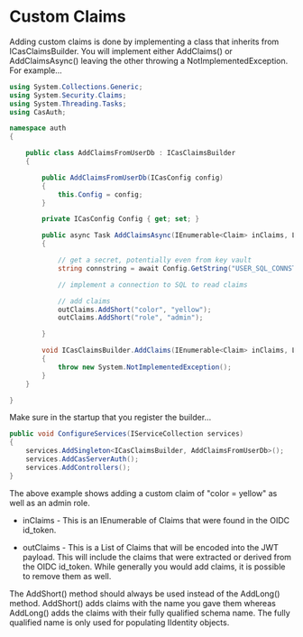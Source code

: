 # Custom Claims

Adding custom claims is done by implementing a class that inherits from ICasClaimsBuilder. You will implement either AddClaims() or AddClaimsAsync() leaving the other throwing a NotImplementedException. For example...

```c#
using System.Collections.Generic;
using System.Security.Claims;
using System.Threading.Tasks;
using CasAuth;

namespace auth
{

    public class AddClaimsFromUserDb : ICasClaimsBuilder
    {

        public AddClaimsFromUserDb(ICasConfig config)
        {
            this.Config = config;
        }

        private ICasConfig Config { get; set; }

        public async Task AddClaimsAsync(IEnumerable<Claim> inClaims, List<Claim> outClaims)
        {

            // get a secret, potentially even from key vault
            string connstring = await Config.GetString("USER_SQL_CONNSTRING");

            // implement a connection to SQL to read claims

            // add claims
            outClaims.AddShort("color", "yellow");
            outClaims.AddShort("role", "admin");

        }

        void ICasClaimsBuilder.AddClaims(IEnumerable<Claim> inClaims, List<Claim> outClaims)
        {
            throw new System.NotImplementedException();
        }
    }

}
```

Make sure in the startup that you register the builder...

```c#
public void ConfigureServices(IServiceCollection services)
{
    services.AddSingleton<ICasClaimsBuilder, AddClaimsFromUserDb>();
    services.AddCasServerAuth();
    services.AddControllers();
}
```

The above example shows adding a custom claim of "color = yellow" as well as an admin role.

-   inClaims - This is an IEnumerable of Claims that were found in the OIDC id_token.

-   outClaims - This is a List of Claims that will be encoded into the JWT payload. This will include the claims that were extracted or derived from the OIDC id_token. While generally you would add claims, it is possible to remove them as well.

The AddShort() method should always be used instead of the AddLong() method. AddShort() adds claims with the name you gave them whereas AddLong() adds the claims with their fully qualified schema name. The fully qualified name is only used for populating IIdentity objects.
